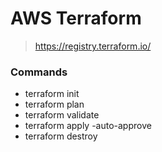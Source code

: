 # AWS Terraform

> https://registry.terraform.io/

### Commands

- terraform init
- terraform plan
- terraform validate
- terraform apply -auto-approve
- terraform destroy
